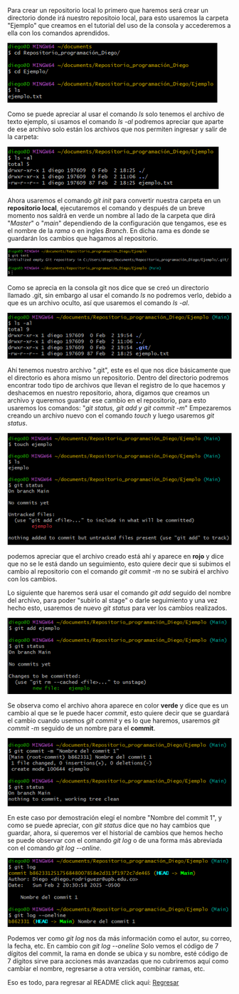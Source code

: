 Para crear un repositorio local lo primero que haremos será crear un directorio donde irá nuestro repositoio local, para esto usaremos la carpeta "Ejemplo" que creamos en el tutorial del uso de la consola y accederemos a ella con los comandos aprendidos.

![RepL1](../images/REPLOCAL1.png)

Como se puede apreciar al usar el comando *ls* solo tenemos el archivo de texto ejemplo, si usamos el comando *ls -al* podremos apreciar que aparte de ese archivo solo están los archivos que nos permiten ingresar y salir de la carpeta: 

![RepL2](../images/ReLo2.png)

Ahora usaremos el comando *git init* para convertir nuestra carpeta en un **repositorio local**, ejecutaremos el comando y después de un breve momento nos saldrá en verde un nombre al lado de la carpeta que dirá "*Master*" o "*main*" dependiendo de la configuración que tengamos, ese es el nombre de la *rama* o en ingles *Branch*. En dicha rama es donde se guardarán los cambios que hagamos al repositorio.

![gitinit](../images/GitInit2.png)

Como se aprecia en la consola git nos dice que se creó un directorio llamado .git, sin embargo al usar el comando *ls* no podremos verlo, debido a que es un archivo oculto, así que usaremos el comando *ls -al*.

![lsalRL](../images/LSALRL.png)

Ahí tenemos nuestro archivo ".git", este es el que nos dice básicamente que el directorio es ahora mismo un repositorio. Dentro del directorio podremos encontrar todo tipo de archivos que llevan el registro de lo que hacemos y deshacemos en nuestro repositorio, ahora, digamos que creamos un archivo y queremos guardar ese cambio en el repositorio, para esto usaremos los comandos: "*git status, git add y git commit -m*" Empezaremos creando un archivo nuevo con el comando *touch* y luego usaremos *git status*.

![gitstatus](../images/GIT%20STATUS.png)

podemos apreciar que el archivo creado está ahí y aparece en **rojo** y dice que no se le está dando un seguimiento, esto quiere decir que si subimos el cambio al repositorio con el comando *git commit -m* no se subirá el archivo con los cambios.

Lo siguiente que haremos será usar el comando *git add* seguido del nombre del archivo, para poder "subirlo al stage" o darle seguimiento y una vez hecho esto, usaremos de nuevo *git status* para ver los cambios realizados.

![gitadd](../images/GITADD.png)

Se observa como el archivo ahora aparece en color **verde** y dice que es un cambio al que se le puede hacer *commit*, esto quiere decir que se guardará el cambio cuando usemos *git commit* y es lo que haremos, usaremos *git commit -m* seguido de un nombre para el **commit**.

![gitcommit](../images/Git%20commit.png)

En este caso por demostración elegí el nombre "Nombre del commit 1", y como se puede apreciar, con *git status* dice que no hay cambios que guardar, ahora, si queremos ver el historial de cambios que hemos hecho se puede observar con el comando *git log* o de una forma más abreviada con el comando *git log --online*.

![gitlog](../images/GITLOG.png)

Podemos ver como *git log* nos da más información como el autor, su correo, la fecha, etc. En cambio con *git log --oneline* Solo vemos el código de 7 dígitos del commit, la rama en donde se ubica y su nombre, esté código de 7 dígitos sirve para acciones más avanzadas que no cubriremos aquí como cambiar el nombre, regresarse a otra versión, combinar ramas, etc.

Eso es todo, para regresar al README click aquí: [Regresar](../README.md)

